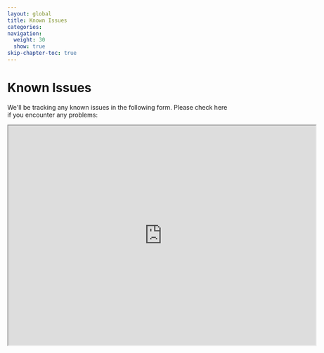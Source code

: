 ```yaml
---
layout: global
title: Known Issues
categories: 
navigation:
  weight: 30
  show: true
skip-chapter-toc: true  
---
```


# Known Issues

We'll be tracking any known issues in the following form. Please check here if you encounter any problems:

<iframe src="https://docs.google.com/spreadsheets/d/1bsh5x1hQBlsaTVQ_jJKh-Ueth5ERFag_jIJTIYfNYr8/pubhtml?widget=true&amp;headers=false" width="700" height="500" frameborder="1" marginheight="0" marginwidth="0">Loading...</iframe>
